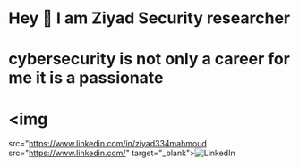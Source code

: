 # Hey 👋 I am Ziyad  Security researcher
# cybersecurity is not only a career for me it is a passionate
# <img 
src="https://www.linkedin.com/in/ziyad334mahmoud src="https://www.linkedin.com/" target="_blank"><img src="https://img.shields.io/badge/linkedin-%230077B5.svg?&amp;style=for-the-badge&amp;logo=linkedin&amp;logoColor=white" alt="LinkedIn" style="max-width: 100%;">
